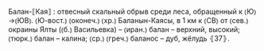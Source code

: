 ---
---

Балан-⟦Кая⟧
: отвесный скальный обрыв среди леса, обращенный к ⦅Ю⦆→⦅ЮВ⦆. ⦅Ю-вост.⦆ ⦅оконеч.⦆ ⦅хр.⦆ Баланын-Каясы, в 1 км к ⦅СВ⦆ от ⦅сев.⦆ окраины Ялты (⦅б.⦆ Васильевка) – ⦅иран.⦆ балан – верхний, высокий; ⦅тюрк.⦆ балан – калина; ⦅ср.⦆ ⦅греч.⦆ баланос – дуб, жёлудь ⦃З7⦄.
